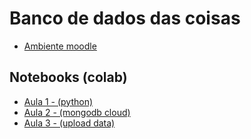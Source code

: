 # Banco de dados das coisas

- [Ambiente moodle](https://ava.ifpr.edu.br/course/view.php?id=10150)

## Notebooks (colab)
- [Aula 1 - (python)](https://colab.research.google.com/drive/1icyPWqOQBzFYVkbnYo78Oh2iLDDiNovL?usp=share_link)
- [Aula 2 - (mongodb cloud)](https://colab.research.google.com/drive/1882arLuSzVS-ajv8PjK8K6l0hjiUiGoV?usp=sharing)
- [Aula 3 - (upload data)](/notebooks/Aula3_import_json_to_mongodb.ipynb)
